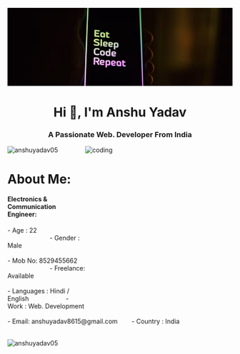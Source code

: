 ![logo](https://github.com/AnshuYadav05/AnshuYadav05/blob/main/Github%20backgroundd.jpg)
<h1 align="center">Hi 👋, I'm Anshu Yadav</h1>
<h3 align="center">A Passionate Web. Developer From India</h3>

<img align="right" alt="coding" width="330" height="370" src="https://media4.giphy.com/media/qgQUggAC3Pfv687qPC/giphy.gif">

<p align="left"> <img src="https://komarev.com/ghpvc/?username=anshuyadav05&label=Profile%20views&color=0e75b6&style=flat" alt="anshuyadav05" /> </p>

<h1 align="left">About Me:</h1>
<h4 align="left">Electronics & Communication Engineer:</h4>
- Age : 22 &nbsp &nbsp &nbsp &nbsp &nbsp &nbsp &nbsp &nbsp &nbsp &nbsp &nbsp &nbsp &nbsp &nbsp &nbsp &nbsp &nbsp &nbsp &nbsp &nbsp &nbsp &nbsp &nbsp &nbsp &nbsp 
- Gender : Male <br><br>
- Mob No: 8529455662 &nbsp &nbsp &nbsp &nbsp &nbsp &nbsp &nbsp &nbsp &nbsp &nbsp &nbsp &nbsp &nbsp &nbsp 
- Freelance: Available <br><br>
- Languages : Hindi / English &nbsp &nbsp &nbsp &nbsp &nbsp &nbsp &nbsp &nbsp &nbsp &nbsp 
- Work : Web. Development  <br><br>
- Email: anshuyadav8615@gmail.com&nbsp &nbsp &nbsp &nbsp
- Country : India <br><br>

<!-- <p>&nbsp;<img align="center" src="https://github-readme-stats.vercel.app/api?username=anshuyadav05&show_icons=true&locale=en" alt="anshuyadav05" /></p> -->

<p><img align="center" src="https://github-readme-streak-stats.herokuapp.com/?user=anshuyadav05&" alt="anshuyadav05" /></p>
